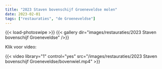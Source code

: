 ```yaml
---
title: "2023 Staven bovenschijf Groeneveldse molen"
date: 2023-02-01
tags: ["restauraties", "de Groeneveldse"]
---
```

{{< load-photoswipe >}}
{{< gallery dir="images/restauraties/2023 Staven bovenschijf Groeneveldse" />}}

Klik voor video:

{{< video library="1" control="yes" src="/images/restauraties/2023 Staven bovenschijf Groeneveldse/bovenwiel.mp4" >}}



